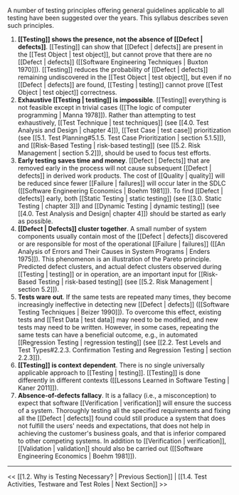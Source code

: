  A number of testing principles offering general guidelines applicable to all testing have been suggested over the years.  This syllabus describes seven such principles.

1. **[[Testing]] shows the presence, not the absence of [[Defect | defects]]**.  [[Testing]] can show that [[Defect | defects]] are present in the [[Test Object | test object]], but cannot prove that there are no [[Defect | defects]] ([[Software Engineering Techniques | Buxton 1970]]).  [[Testing]] reduces the probability of [[Defect | defects]] remaining undiscovered in the [[Test Object | test object]], but even if no [[Defect | defects]] are found, [[Testing | testing]] cannot prove [[Test Object | test object]] correctness.
2. **Exhaustive [[Testing | testing]] is impossible**.  [[Testing]] everything is not feasible except in trivial cases ([[The logic of computer programming | Manna 1978]]).  Rather than attempting to test exhaustively, [[Test Technique | test techniques]] (see [[4.0.  Test Analysis and Design | chapter 4]]), [[Test Case | test case]] prioritization (see [[5.1.  Test Planning#5.1.5. Test Case Prioritization | section 5.1.5]]), and [[Risk-Based Testing | risk-based testing]] (see [[5.2.  Risk Management | section 5.2]]), should be used to focus test efforts.
3. **Early testing saves time and money**.  [[Defect | Defects]] that are removed early in the process will not cause subsequent [[Defect | defects]] in derived work products.  The cost of [[Quality | quality]] will be reduced since fewer [[Failure | failures]] will occur later in the SDLC ([[Software Engineering Economics | Boehm 1981]]).  To find [[Defect | defects]] early, both [[Static Testing | static testing]] (see [[3.0.  Static Testing | chapter 3]]) and [[Dynamic Testing | dynamic testing]] (see [[4.0.  Test Analysis and Design| chapter 4]]) should be started as early as possible.
4. **[[Defect | Defects]] cluster together**.  A small number of system components usually contain most of the [[Defect | defects]] discovered or are responsible for most of the operational [[Failure | failures]] ([[An Analysis of Errors and Their Causes in System Programs | Enders 1975]]).  This phenomenon is an illustration of the Pareto principle.  Predicted defect clusters, and actual defect clusters observed during [[Testing | testing]] or in operation, are an important input for [[Risk-Based Testing | risk-based testing]] (see [[5.2.  Risk Management | section 5.2]]).
5. **Tests ware out**.  If the same tests are repeated many times, they become increasingly ineffective in detecting new [[Defect | defects]] ([[Software Testing Techniques | Beizer 1990]]).  To overcome this effect, existing tests and [[Test Data | test data]] may need to be modified, and new tests may need to be written.  However, in some cases, repeating the same tests can have a beneficial outcome, e.g., in automated [[Regression Testing | regression testing]] (see [[2.2.  Test Levels and Test Types#2.2.3. Confirmation Testing and Regression Testing | section 2.2.3]]).
6. **[[Testing]] is context dependent**.  There is no single universally applicable approach to [[Testing | testing]].  [[Testing]] is done differently in different contexts ([[Lessons Learned in Software Testing | Kaner 2011]]).
7. **Absence-of-defects fallacy**.  It is a fallacy (i.e., a misconception) to expect that software [[Verification | verification]] will ensure the success of a system.  Thoroughly testing all the specified requirements and fixing all the [[Defect | defects]] found could still produce a system that does not fulfill the users' needs and expectations, that does not help in achieving the customer's business goals, and that is inferior compared to other competing systems.  In addition to [[Verification | verification]], [[Validation | validation]] should also be carried out ([[Software Engineering Economics | Boehm 1981]]).

---
<< [[1.2.  Why is Testing Necessary? | Previous Section]] | [[1.4.  Test Activities, Testware and Test Roles | Next Section]] >>
